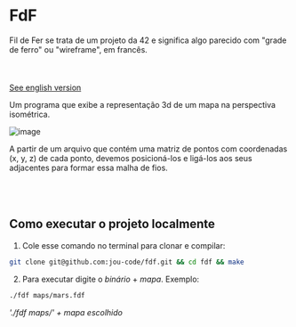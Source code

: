 # FdF
Fil de Fer se trata de um projeto da 42 e significa algo parecido com "grade de ferro" ou "wireframe", em francês.
<br></br>
<br></br>
[See english version](https://github.com/jou-code/fdf/README-EN.md)

Um programa que exibe a representação 3d de um mapa na perspectiva isométrica.

![image](https://github.com/jou-code/fdf/assets/145489056/d995fa86-1439-45b1-8833-91e1ea8e2bf4)

A partir de um arquivo que contém uma matriz de pontos com coordenadas (x, y, z) de cada ponto, devemos posicioná-los e ligá-los aos seus adjacentes para formar essa malha de fios.
<br></br>
<br></br>

## Como executar o projeto localmente
1. Cole esse comando no terminal para clonar e compilar:
   
  ``` bash
  git clone git@github.com:jou-code/fdf.git && cd fdf && make
  ```

2. Para executar digite o _binário_ + _mapa_. Exemplo:
  
  ``` bash
  ./fdf maps/mars.fdf
  ```
  _'./fdf maps/' + mapa escolhido_
